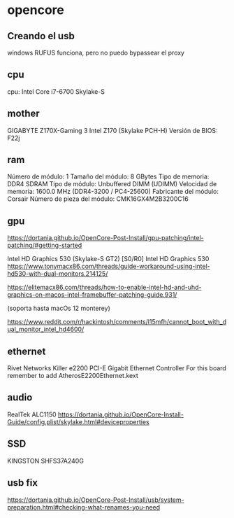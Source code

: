# opencore
## Creando el usb

windows RUFUS funciona, pero no puedo bypassear el proxy

## cpu 
cpu: Intel Core i7-6700 	Skylake-S 

## mother

GIGABYTE Z170X-Gaming 3
Intel Z170 (Skylake PCH-H)
Versión de BIOS:	F22j

## ram

Número de módulo:	1
Tamaño del módulo:	8 GBytes
Tipo de memoria:	DDR4 SDRAM
Tipo de módulo:	Unbuffered DIMM (UDIMM)
Velocidad de memoria:	1600.0 MHz (DDR4-3200 / PC4-25600)
Fabricante del módulo:	Corsair
Número de pieza del módulo:	CMK16GX4M2B3200C16

## gpu

https://dortania.github.io/OpenCore-Post-Install/gpu-patching/intel-patching/#getting-started

Intel HD Graphics 530 (Skylake-S GT2) [S0/R0]
Intel HD Graphics 530
https://www.tonymacx86.com/threads/guide-workaround-using-intel-hd530-with-dual-monitors.214125/

https://elitemacx86.com/threads/how-to-enable-intel-hd-and-uhd-graphics-on-macos-intel-framebuffer-patching-guide.931/

(soporta hasta macOs 12 monterey)

https://www.reddit.com/r/hackintosh/comments/l15mfh/cannot_boot_with_dual_monitor_intel_hd4600/


## ethernet 


Rivet Networks Killer e2200 PCI-E Gigabit Ethernet Controller
For this board remember to add AtherosE2200Ethernet.kext


## audio

RealTek ALC1150
https://dortania.github.io/OpenCore-Install-Guide/config.plist/skylake.html#deviceproperties
## SSD

KINGSTON SHFS37A240G

## usb fix

https://dortania.github.io/OpenCore-Post-Install/usb/system-preparation.html#checking-what-renames-you-need
